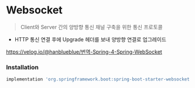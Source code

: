 # Websocket
> Client와 Server 간의 양방향 통신 채널 구축을 위한 통신 프로토콜
* HTTP 통신 연결 후에 Upgrade 헤더를 보내 양방향 연결로 업그레이드

https://velog.io/@hanblueblue/번역-Spring-4-Spring-WebSocket


### Installation
```groovy
implementation 'org.springframework.boot:spring-boot-starter-websocket'
```

